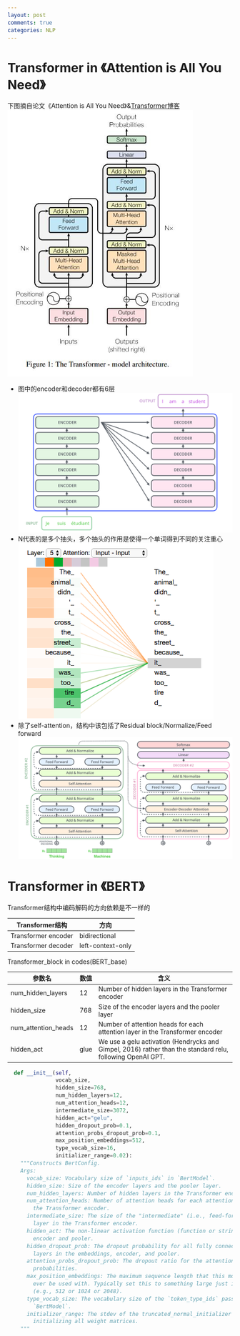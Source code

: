 ```yaml
---
layout: post
comments: true
categories: NLP
--- 
```


# Transformer in 《Attention is All You Need》
下图摘自论文《Attention is All You Need》&[Transformer博客](https://jalammar.github.io/illustrated-transformer/)
![Transformer](/images/bert_transformer01.jpg)
- 图中的encoder和decoder都有6层
![Transformer](/images/bert_transformer02.jpg)
- N代表的是多个抽头，多个抽头的作用是使得一个单词得到不同的关注重心
![Transformer](/images/bert_transformer03.jpg)
- 除了self-attention，结构中该包括了Residual block/Normalize/Feed forward
![Transformer](/images/bert_transformer04.jpg)


# Transformer in 《BERT》 
Transformer结构中编码解码的方向依赖是不一样的

|Transformer结构|方向|
|------|------|
|Transformer encoder| bidirectional |
| Transformer decoder| left-context-only|

Transformer_block in codes(BERT_base)

| 参数名 | 数值 | 含义 |
|------|------|------|
| num_hidden_layers | 12 | Number of hidden layers in the Transformer encoder|
|hidden_size| 768|Size of the encoder layers and the pooler layer|
|num_attention_heads| 12 |Number of attention heads for each attention layer in the Transformer encoder|
|hidden_act| glue | We use a gelu activation (Hendrycks and Gimpel, 2016) rather than the standard relu, following OpenAI GPT.|

```python
  def __init__(self,
               vocab_size,
               hidden_size=768,
               num_hidden_layers=12,
               num_attention_heads=12,
               intermediate_size=3072,
               hidden_act="gelu",
               hidden_dropout_prob=0.1,
               attention_probs_dropout_prob=0.1,
               max_position_embeddings=512,
               type_vocab_size=16,
               initializer_range=0.02):
    """Constructs BertConfig.
    Args:
      vocab_size: Vocabulary size of `inputs_ids` in `BertModel`.
      hidden_size: Size of the encoder layers and the pooler layer.
      num_hidden_layers: Number of hidden layers in the Transformer encoder.
      num_attention_heads: Number of attention heads for each attention layer in
        the Transformer encoder.
      intermediate_size: The size of the "intermediate" (i.e., feed-forward)
        layer in the Transformer encoder.
      hidden_act: The non-linear activation function (function or string) in the
        encoder and pooler.
      hidden_dropout_prob: The dropout probability for all fully connected
        layers in the embeddings, encoder, and pooler.
      attention_probs_dropout_prob: The dropout ratio for the attention
        probabilities.
      max_position_embeddings: The maximum sequence length that this model might
        ever be used with. Typically set this to something large just in case
        (e.g., 512 or 1024 or 2048).
      type_vocab_size: The vocabulary size of the `token_type_ids` passed into
        `BertModel`.
      initializer_range: The stdev of the truncated_normal_initializer for
        initializing all weight matrices.
    """
```

